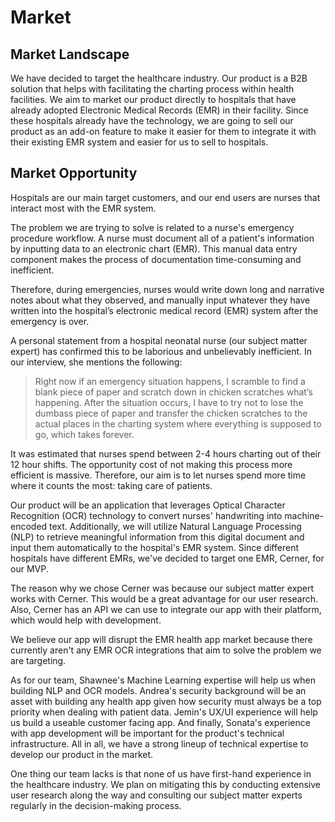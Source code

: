 # Market

## Market Landscape

We have decided to target the healthcare industry. Our product is a B2B solution that helps with facilitating the charting process within health facilities. We aim to market our product directly to hospitals that have already adopted Electronic Medical Records (EMR) in their facility. Since these hospitals already have the technology, we are going to sell our product as an add-on feature to make it easier for them to integrate it with their existing EMR system and easier for us to sell to hospitals.

## Market Opportunity


Hospitals are our main target customers, and our end users are nurses that interact most with the EMR system.

The problem we are trying to solve is related to a nurse's emergency procedure workflow. A nurse must document all of a patient's information by inputting data to an electronic chart (EMR). This manual data entry component makes
the process of documentation time-consuming and inefficient. 

Therefore, during emergencies, nurses would write down long and narrative notes about what they observed, and manually input whatever they have written into the hospital’s electronic medical record (EMR) system after the emergency is over.

 A personal statement from a hospital neonatal nurse (our subject matter expert) has confirmed this to be laborious and unbelievably inefficient. In our interview, she mentions the following:


> Right now if an emergency situation happens, I scramble to find a blank piece of paper and scratch down in chicken scratches what’s happening. After the situation occurs, I have to try not to lose the dumbass piece of paper and transfer the chicken scratches to the actual places in the charting system where everything is supposed to go, which takes forever.

It was estimated that nurses spend between 2-4 hours charting out of their 12 hour shifts. The opportunity cost of not making this process more efficient is massive.
 Therefore, our aim is to let nurses spend more time where it counts the most: taking care of patients.

Our product will be an application that leverages Optical Character Recognition (OCR) technology to convert nurses' handwriting into machine-encoded text. Additionally, we will utilize Natural Language Processing (NLP) to retrieve meaningful information from this digital document and input them automatically to the hospital's EMR system.
 Since different hospitals have different EMRs, we've decided to target one EMR, Cerner, for our MVP.

 The reason why we chose Cerner was because our subject matter expert works with Cerner. This would be a great advantage for our user research. Also, Cerner has an API we can use to integrate our app with their platform, which would help with development.

 We believe our app will disrupt the EMR health app market because there currently aren't any EMR OCR integrations that aim to solve the problem we are targeting.

 As for our team, Shawnee's Machine Learning expertise will help us when building NLP and OCR models. Andrea's security background will be an asset with building any health app given how security must always be a top priority when dealing with patient data. Jemin's UX/UI experience will help us build a useable customer facing app. And finally, Sonata's experience with app development will be important for the product's technical infrastructure. All in all, we have a strong lineup of technical expertise to develop our product in the market.

One thing our team lacks is that none of us have first-hand experience in the healthcare industry. We plan on mitigating this by conducting extensive user research along the way and consulting our subject matter experts regularly in the decision-making process.
